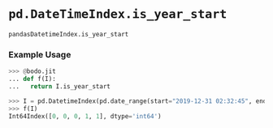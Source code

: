 # `pd.DateTimeIndex.is_year_start`

`pandasDatetimeIndex.is_year_start`

### Example Usage

```py
>>> @bodo.jit
... def f(I):
...   return I.is_year_start

>>> I = pd.DatetimeIndex(pd.date_range(start="2019-12-31 02:32:45", end="2020-01-01 19:12:05", periods=5))
>>> f(I)
Int64Index([0, 0, 0, 1, 1], dtype='int64')
```
